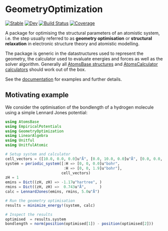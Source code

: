 # GeometryOptimization

[![Stable](https://img.shields.io/badge/docs-stable-blue.svg)](https://JuliaMolSim.github.io/GeometryOptimization.jl/stable/)
[![Dev](https://img.shields.io/badge/docs-dev-blue.svg)](https://JuliaMolSim.github.io/GeometryOptimization.jl/dev/)
[![Build Status](https://github.com/JuliaMolSim/GeometryOptimization.jl/actions/workflows/CI.yml/badge.svg?branch=main)](https://github.com/JuliaMolSim/GeometryOptimization.jl/actions/workflows/CI.yml?query=branch%3Amain)
[![Coverage](https://codecov.io/gh/JuliaMolSim/GeometryOptimization.jl/branch/main/graph/badge.svg)](https://codecov.io/gh/JuliaMolSim/GeometryOptimization.jl)

A package for optimising the structural parameters of an atomistic system,
i.e. the step usually referred to as
**geometry optimisation** or **structural relaxation**
in electronic structure theory and atomistic modelling.

The package is generic in the datastructures used to represent the geometry,
the calculator used to evaluate energies and forces as well as the solver algorithm.
Generally all
[AtomsBase structures](https://github.com/JuliaMolSim/AtomsBase.jl)
and [AtomsCalculator calculators](https://github.com/JuliaMolSim/AtomsCalculators.jl)
should work out of the box.

See the [documentation](https://JuliaMolSim.github.io/GeometryOptimization.jl/stable/)
for examples and further details.

## Motivating example

We consider the optimisation of the bondlength of a hydrogen
molecule using a simple Lennard Jones potential:

```julia
using AtomsBase
using EmpiricalPotentials
using GeometryOptimization
using LinearAlgebra
using Unitful
using UnitfulAtomic

# Setup system and calculator
cell_vectors = ([10.0, 0.0, 0.0]u"Å", [0.0, 10.0, 0.0]u"Å", [0.0, 0.0, 10.0]u"Å")
system = periodic_system([:H => [0, 0, 0.0]u"bohr",
                          :H => [0, 0, 1.9]u"bohr"],
                         cell_vectors)
zH = 1
emins = Dict((zH, zH) => -1.17u"hartree", )
rmins = Dict((zH, zH) =>  0.743u"Å",      )
calc = LennardJones(emins, rmins, 5.0u"Å")

# Run the geometry optimisation
results = minimize_energy!(system, calc)

# Inspect the results
optimised  = results.system
bondlength = norm(position(optimised[1]) - position(optimised[2]))
```
